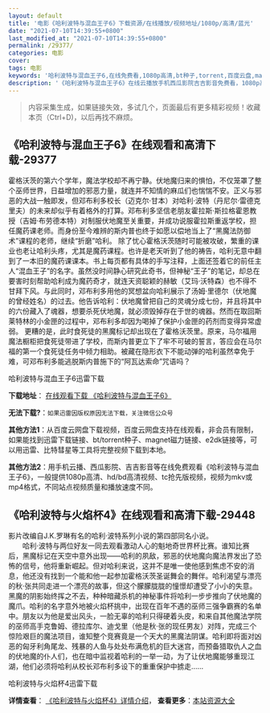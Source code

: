 ```yaml
---
layout: default
title: '电影《哈利波特与混血王子6》下载资源/在线播放/视频地址/1080p/高清/蓝光'
date: "2021-07-10T14:39:55+0800"
last_modified_at: "2021-07-10T14:39:55+0800"
permalink: /29377/
categories: 电影
cover:
tags: 电影
keywords: '哈利波特与混血王子6,在线免费看,1080p高清,bt种子,torrent,百度云盘,magnet,磁力链,迅雷下载资源'
description: '《哈利波特与混血王子6》在线云播放手机西瓜影院吉吉影音免费看，1080p高清bd/hd未删减完整版和tc抢先枪版，mkv/mp4格式，附带bt/torrent种子、magnet/磁力链、百度云盘、网盘资源迅雷下载链接'
---
```


>内容采集生成，如果链接失效，多试几个，页面最后有更多精彩视频！收藏本页（Ctrl+D)，以后再找不麻烦。


## 《哈利波特与混血王子6》在线观看和高清下载-29377

霍格沃茨的第六个学年，魔法学校却不再宁静。伏地魔归来的惧怕，不仅笼罩了整个巫师世界，日益增加的邪恶力量，就连并不知情的麻瓜们也惴惴不安。正义与邪恶的大战一触即发，但邓布利多校长（迈克尔&middot;甘本）对哈利·波特（丹尼尔·雷德克里夫）的未来却似乎有着格外的打算。邓布利多坚信老朋友霍拉斯·斯拉格霍恩教授（吉姆·布劳德本特）对制服伏地魔至关重要，并成功说服霍拉斯重返学校，担任魔药课老师。而身份至今难辨的斯内普也终于如愿以偿地当上了“黑魔法防御术”课程的老师，继续&ldquo;折磨”哈利。 除了忧心霍格沃茨随时可能被攻破，繁重的课业也老让哈利头疼，尤其是魔药课程。也许是老天听到了他的祷告，哈利无意中翻到了一本旧的魔药课课本。书上每页都有具体的手写注释，上面还签着它的前任主人“混血王子”的名字。虽然没时间静心研究此奇书，但神秘&ldquo;王子”的笔记，却总在要害时刻帮助哈利成为魔药奇才，就连天资聪颖的赫敏（艾玛&middot;沃特森）也不得不甘拜下风。与此同时，邓布利多用他的冥想盆向哈利展示了汤姆·里德尔（伏地魔的曾经姓名）的过去。他告诉哈利：伏地魔曾把自己的灵魂分成七份，并且将其中的六份藏入了魂器，想要杀死伏地魔，就必须毁掉存在于世的魂器。然而在取回斯莱特林的小金匣的过程中，邓布利多却因为喝掉了保护小金匣的药剂而变得异常虚弱。 更糟的是，此时食死徒的黑魔标记却出现在了霍格沃茨里。原来，马尔福用魔法橱柜把食死徒带进了学校，而斯内普更立下了牢不可破的誓言，答应会在马尔福的第一个食死徒任务中倾力相助。被藏在隐形衣下不能动弹的哈利虽然幸免于难，可邓布利多能逃脱斯内普施下的“阿瓦达索命&rdquo;咒语吗？


哈利波特与混血王子6迅雷下载

**下载地址**： [在线观看下载 《哈利波特与混血王子6》](https://www.993dy.com//vod-detail-id-19262.html) 


**无法下载?**：`如果迅雷因版权原因无法下载，关注微信公众号 `

**其他方法1**：从百度云网盘下载视频，百度云网盘支持在线观看，非会员有限制，如果能找到迅雷下载链接、bt/torrent种子、magnet磁力链接、e2dk链接等，可以用迅雷、比特彗星等工具将完整视频下载到本地。

**其他方法2**：用手机云播、西瓜影院、吉吉影音等在线免费观看《哈利波特与混血王子6》，一般提供1080p高清、hd/bd高清视频、tc抢先版视频，视频为mkv或mp4格式，不同站点视频质量和播放速度不同。


## 《哈利波特与火焰杯4》在线观看和高清下载-29448

影片改编自J.K.罗琳有名的哈利&middot;波特系列小说的第四部同名小说。<br />　　哈利·波特与两位好友一同去观看激动人心的魁地奇世界杯比赛。谁知比赛后，黑魔标记在天空中意外出现&mdash;—哈利的夙敌，邪恶的伏地魔向魔法界发出了恐怖的信号，他将重新崛起。但对哈利来说，这并不是唯一使他感到焦虑不安的消息，他还没有找到一个能和他一起参加霍格沃茨圣诞舞会的舞伴。哈利渴望与漂亮的秋·张共同走进一个漂亮的故事，但这个朦朦胧胧的憧憬却遭受了小小的失意。黑魔的阴影始终挥之不去，种种暗藏杀机的神秘事件将哈利一步步推向了伏地魔的魔爪。哈利的名字意外地被火焰杯挑中，出现在百年不遇的巫师三强争霸赛的名单中。朋友以为他是爱出风头，一脸无辜的哈利只得硬着头皮，和来自其他魔法学院的巫师高手克鲁姆、德拉库尔、迪戈里（他是秋·张的现任男友）对阵，完成三个惊险艰巨的魔法项目，谁知整个竞赛竟是一个天大的黑魔法阴谋。哈利即将面对凶恶的匈牙利角尾龙、残暴的人鱼与处处布满危机的巨大迷宫，而预备猎取仇人之血的伏地魔的仆人们，也在暗中监视着哈利的一举一动，为了让伏地魔能够重现江湖，他们必须将哈利从校长邓布利多设下的重重保护中掳走&hellip;…


哈利波特与火焰杯4迅雷下载

**详情查看**： [《哈利波特与火焰杯4》详情介绍](/movie/29448/)， **查看更多**：[本站资源大全](/movie/t/all/)

